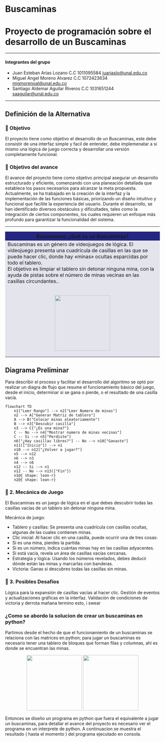# Buscaminas
# Proyecto de programación sobre el desarrollo de un Buscaminas 

---
#### Integrantes del grupo

* Juan Esteban Arias Lozano
C.C 1011095584
juariaslo@unal.edu.co
* Miguel Angel Moreno Alvarez
C.C 1072423634
migmorenoal@unal.edu.co
* Santiago Aldemar Aguilar Riveros
C.C 1031651244
saaguilar@unal.edu.co
---
## Definición de la Alternativa


### 📌 Objetivo
El proyecto tiene como objetivo el desarrollo de un Buscaminas, este debe consistir de una interfaz simple y facil de entender, debe implemenatar a si mismo una lógica de juego correcta y  desarrollar una versión completamente funcional.


### 📌 Objetivo del avance
El avance del proyecto tiene como objetivo principal asegurar un desarrollo estructurado y eficiente, comenzando con una planeación detallada que establece los pasos necesarios para alcanzar la meta propuesta. Actualmente, se ha trabajado en la creación de la interfaz y la implementación de las funciones básicas, priorizando un diseño intuitivo y funcional que facilite la experiencia del usuario. Durante el desarrollo, se han identificado diversos obstáculos y dificultades, tales como la integración de ciertos componentes, los cuales requieren un enfoque más profundo para garantizar la funcionalidad del sistema.

---

<table cellspacing="1" bgcolor="">
	<tr bgcolor="#252582">
		<th><b>Buscaminas: ¿Qué es un Buscaminas?</b></th>
	</tr>
	<tr bgcolor="#e4e4ed">
		<td style="color:#141414"> 
      Buscaminas es un género de videojuegos de lógica. El videojuego presenta una cuadrícula de casillas en las que se puede hacer clic, donde hay «minas» ocultas esparcidas por todo el tablero. <br>
      El objetivo es limpiar el tablero sin detonar ninguna mina, con la ayuda de pistas sobre el número de minas vecinas en las casillas circundantes..<br><br>
      <p align="center">
        <img src="https://www.ludoteka.com/img/juegos/buscaminas3.png" height="180">
      </p>
    </td>
  </tr>
</table>

## Diagrama Preliminar


Para describir el proceso y facilitar el desarrollo del algoritmo se optó por realizar un diagra de flujo que resume el funcionamiento básico del juego, desde el inicio, determinar si se gana o pierde, o el resultado de una casilla vacía. 

```mermaid
flowchart TD
    n1["Leer Rango"] --> n2["Leer Numero de minas"]
    n2 --> A["Generar Matriz de tablero"]
    A --> B("Colocar minas aleatoriamente")
    B --> n3["Descubir casilla"]
    n3 --> C{"¿Es una mina?"}
    C -- No --> n4["Mostrar numero de minas vecinas"]
    C -- Si --> n5["Perdiste"]
    n6["¿Hay casillas libres?"] -- No --> n10["Ganaste"]
    n11(["Inicio"]) --> n1
    n10 --> n12["¿Volver a jugar?"]
    n5 --> n12
    n6 --> n3
    n4 --> n6
    n12 -- Si --> n1
    n12 -- No --> n13(["Fin"])
    n1@{ shape: lean-r}
    n2@{ shape: lean-r}

```
### 📌 2. Mecánica de Juego

El Buscaminas es un juego de lógica en el que debes descubrir todas las casillas vacías de un tablero sin detonar ninguna mina.

Mecánica de juego:
- Tablero y casillas: Se presenta una cuadrícula con casillas ocultas, algunas de las cuales contienen minas.
- Clic inicial: Al hacer clic en una casilla, puede ocurrir una de tres cosas:
- Si es una mina, pierdes la partida.
- Si es un número, indica cuántas minas hay en las casillas adyacentes.
- Si está vacía, revela un área de casillas vacías cercanas.
- Estrategia y lógica: Usando los números revelados, debes deducir dónde están las minas y marcarlas con banderas.
- Victoria: Ganas si descubres todas las casillas sin minas.

### 📌 3. Posibles Desafíos

Lógica para la expansión de casillas vacías al hacer clic.
Gestión de eventos y actualizaciones gráficas en la interfaz.
Validación de condiciones de victoria y derrota
mañana termino esto, i swear

### ¿Como se abordo la solucion de crear un buscaminas en python?
Partimos desde el hecho de que el funcionamiento de un buscaminas se relaciona con las matrices en python; para jugar un buscaminas es necesario tener una tablero de bloques que forman filas y columnas, ahí es donde se encuentran las minas. 

<p align="center">
  <img src="https://encrypted-tbn0.gstatic.com/images?q=tbn:ANd9GcR2uE_vmb6-A35XfltEbnAQyrvBcCbxBP3Y4A&amp;s" height="180">
  <img src="https://play-lh.googleusercontent.com/eX5S3Tv3eSO1aWDMQ7MGRO1AaZM-mF0EvRbNsUM887kJVHj0aKv4GnDNj6ds_qvhpak" height="180">
</p>
Entonces se diseño un programa en python que fuera el equivalente a jugar un buscaminas, para detallar el avance del proyecto es necesario ver el programa en un interprete de python. A continuacion se muestra el resultado ( hasta el momento ) del programa ejecutado en consola.











